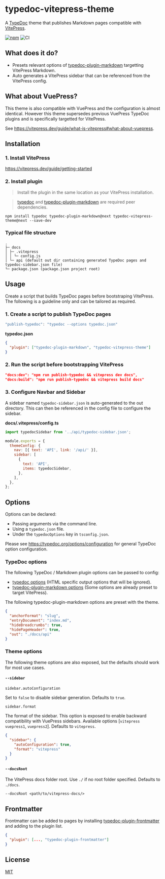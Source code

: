 # typedoc-vitepress-theme

A [TypeDoc](https://github.com/TypeStrong/typedoc) theme that publishes Markdown pages compatible with [VitePress](https://vitepress.dev/).

[![npm](https://img.shields.io/npm/v/typedoc-vitepress-theme.svg)](https://www.npmjs.com/package/typedoc-vitepress-theme)
![CI](https://github.com/tgreyuk/typedoc-plugin-markdown/actions/workflows/ci.yml/badge.svg?branch=master)

## What does it do?

- Presets relevant options of [typedoc-plugin-markdown](https://github.com/tgreyuk/typedoc-plugin-markdown/tree/master/packages/typedoc-plugin-markdown#readme) targetting VitePress Markdown.
- Auto generates a VitePress sidebar that can be referenced from the VitePress config.

## What about VuePress?

This theme is also compatible with VuePress and the configuration is almost identical. However this theme supersedes previous VuePress TypeDoc plugins and is specifically targetted for VitePress.

See https://vitepress.dev/guide/what-is-vitepress#what-about-vuepress.

## Installation

### 1. Install VitePress

https://vitepress.dev/guide/getting-started

### 2. Install plugin

> Install the plugin in the same location as your VitePress installation.

> [typedoc](https://github.com/TypeStrong/typedoc) and [typedoc-plugin-markdown](https://github.com/tgreyuk/typedoc-plugin-markdown) are required peer dependencies.

```shell
npm install typedoc typedoc-plugin-markdown@next typedoc-vitepress-theme@next --save-dev
```

### Typical file structure

```
.
├─ docs
│ ├─ .vitepress
│ │ └─ config.js
│ └─ api (default out dir containing generated TypeDoc pages and typedoc-sidebar.json file)
└─ package.json (package.json project root)
```

## Usage

Create a script that builds TypeDoc pages before bootstraping VitePress. The following is a guideline only and can be tailored as required.

### 1. Create a script to publish TypeDoc pages

```js
"publish-typedoc": "typedoc --options typedoc.json"
```

**typedoc.json**

```json
{
  "plugin": ["typedoc-plugin-markdown", "typedoc-vitepress-theme"]
}
```

### 2. Run the script before bootstrapping VitePress

```json
"docs:dev": "npm run publish-typedoc && vitepress dev docs",
"docs:build": "npm run publish-typedoc && vitepress build docs"
```

### 3. Configure Navbar and Sidebar

A sidebar named `typedoc-sidebar.json` is auto-generated to the out directory. This can then be referenced in the config file to configure the sidebar.

**docs/.vitepress/config.ts**

```js
import typedocSidebar from '../api/typedoc-sidebar.json';

module.exports = {
  themeConfig: {
    nav: [{ text: 'API', link: '/api/' }],
    sidebar: [
      {
        text: 'API',
        items: typedocSidebar,
      },
    ],
  },
};
```

## Options

Options can be declared:

- Passing arguments via the command line.
- Using a `typedoc.json` file.
- Under the `typedocOptions` key in `tsconfig.json`.

Please see https://typedoc.org/options/configuration for general TypeDoc option configuration.

### TypeDoc options

The following TypeDoc / Markdown plugin options can be passed to config:

- [typedoc options](https://typedoc.org/options) (HTML specific output options that will be ignored).
- [typedoc-plugin-markdown options](https://typedoc.org/options) (Some options are already preset to target VitePress).

The following typedoc-plugin-markdown options are preset with the theme.

```json
{
  "anchorFormat": "slug",
  "entryDocument": "index.md",
  "hideBreadcrumbs": true,
  "hidePageHeader": true,
  "out": "./docs/api"
}
```

### Theme options

The following theme options are also exposed, but the defaults should work for most use cases.

#### `--sidebar`

`sidebar.autoConfiguration`

Set to `false` to disable sidebar generation. Defaults to `true`.

`sidebar.format`

The format of the sidebar. This option is exposed to enable backward compatibility with VuePress sidebars. Available options [`vitepress` `vuepress1`, `vuepress2`]. Defaults to `vitepress`.

```json
{
  "sidebar": {
    "autoConfiguration": true,
    "format": "vitepress"
  }
}
```

#### `--docsRoot`

The VitePress docs folder root. Use `./` if no root folder specified. Defaults to `./docs`.

```shell
--docsRoot <path/to/vitepress-docs/>
```

## Frontmatter

Frontmatter can be added to pages by installing [typedoc-plugin-frontmatter](https://github.com/tgreyuk/typedoc-plugin-frontmatter#typedoc-plugin-frontmatter) and adding to the plugin list.

```json
{
  "plugin": [..., "typedoc-plugin-frontmatter"]
}
```

## License

[MIT](https://github.com/tgreyuk/typedoc-plugin-markdown/blob/master/packages/vuepress-plugin-typedoc/LICENSE)
